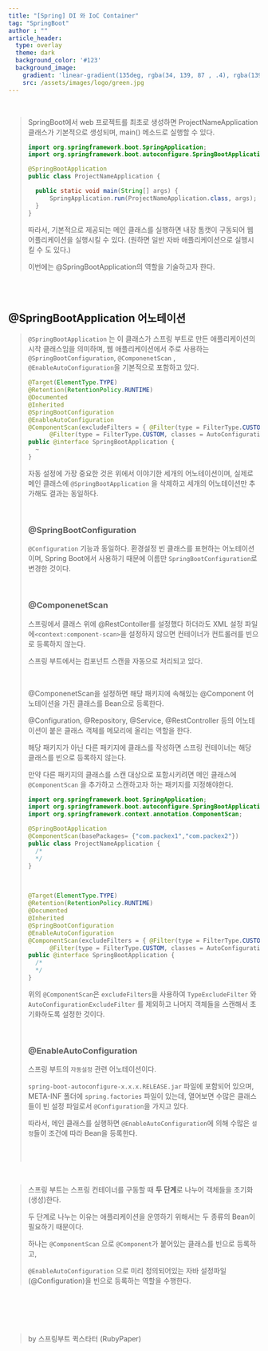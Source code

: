 ```yaml
---
title: "[Spring] DI 와 IoC Container"
tag: "SpringBoot"
author : ""
article_header:
  type: overlay
  theme: dark
  background_color: '#123'
  background_image:
    gradient: 'linear-gradient(135deg, rgba(34, 139, 87 , .4), rgba(139, 34, 139, .4))'
    src: /assets/images/logo/green.jpg
---
```

<br>

> SpringBoot에서 web 프로젝트를 최초로 생성하면 ProjectNameApplication 클래스가 기본적으로 생성되며, main() 메소드로 실행할 수 있다.
>
> ```java
> import org.springframework.boot.SpringApplication;
> import org.springframework.boot.autoconfigure.SpringBootApplication;
> 
> @SpringBootApplication
> public class ProjectNameApplication {
> 
> 	public static void main(String[] args) {
> 		SpringApplication.run(ProjectNameApplication.class, args);
> 	}
> }
> ```
>
> 따라서, 기본적으로 제공되는 메인 클래스를 실행하면 내장 톰캣이 구동되어 웹 어플리케이션을 실행시킬 수 있다. (원하면 일반 자바 애플리케이션으로 실행시킬 수 도 있다.)
>
> 이번에는 @SpringBootApplication의 역할을 기술하고자 한다.

<br>

<br>

## @SpringBootApplication 어노테이션

> `@SpringBootApplication` 는 이 클래스가 스프링 부트로 만든 애플리케이션의 시작 클래스임을 의미하며, 웹 애플리케이션에서 주로 사용하는 `@SpringBootConfiguration`, `@ComponenetScan` , `@EnableAutoConfiguration`을 기본적으로 포함하고 있다.
>
> ```java
> @Target(ElementType.TYPE)
> @Retention(RetentionPolicy.RUNTIME)
> @Documented
> @Inherited
> @SpringBootConfiguration
> @EnableAutoConfiguration
> @ComponentScan(excludeFilters = { @Filter(type = FilterType.CUSTOM, classes = TypeExcludeFilter.class),
> 		@Filter(type = FilterType.CUSTOM, classes = AutoConfigurationExcludeFilter.class) })
> public @interface SpringBootApplication {
> 	~
> }
> ```
>
> 자동 설정에 가장 중요한 것은 위에서 이야기한 세개의 어노테이션이며, 실제로 메인 클래스에 `@SpringBootApplication` 을 삭제하고 세개의 어노테이션만 추가해도 결과는 동일하다.
>
> <br>
>
> ### @SpringBootConfiguration
>
> `@Configuration` 기능과 동일하다. 환경설정 빈 클래스를 표현하는 어노테이션이며, Spring Boot에서 사용하기 때문에 이름만 `SpringBootConfiguration`로 변경한 것이다.
>
> <br>
>
> ### @ComponenetScan
>
> 스프링에서 클래스 위에 @RestContoller를 설정했다 하더라도 XML 설정 파일에`<context:component-scan>`을 설정하지 않으면 컨테이너가 컨트롤러를 빈으로 등록하지 않는다.
>
> 스프링 부트에서는 컴포넌트 스캔을 자동으로 처리되고 있다.
>
> <br>
>
> @ComponenetScan을 설정하면 해당 패키지에 속해있는 @Component 어노테이션을 가진 클래스를 Bean으로 등록한다.
>
> @Configuration, @Repository, @Service, @RestController 등의 어노테이션이 붙은 클래스 객체를 메모리에 올리는 역할을 한다.
>
> 해당 패키지가 아닌 다른 패키지에 클래스를 작성하면 스프링 컨테이너는 해당 클래스를 빈으로 등록하지 않는다.
>
> 만약 다른 패키지의 클래스를 스캔 대상으로 포함시키려면 메인 클래스에 `@ComponentScan` 을 추가하고 스캔하고자 하는 패키지를 지정해야한다.
>
> ```java
> import org.springframework.boot.SpringApplication;
> import org.springframework.boot.autoconfigure.SpringBootApplication;
> import org.springframework.context.annotation.ComponentScan;
> 
> @SpringBootApplication
> @ComponentScan(basePackages= {"com.packex1","com.packex2"})
> public class ProjectNameApplication {
> 	/*
> 	*/
> }
> ```
>
> <br>
>
> ```java
> @Target(ElementType.TYPE)
> @Retention(RetentionPolicy.RUNTIME)
> @Documented
> @Inherited
> @SpringBootConfiguration
> @EnableAutoConfiguration
> @ComponentScan(excludeFilters = { @Filter(type = FilterType.CUSTOM, classes = TypeExcludeFilter.class),
> 		@Filter(type = FilterType.CUSTOM, classes = AutoConfigurationExcludeFilter.class) })
> public @interface SpringBootApplication {
>   /*
>   */
> }
> 
> ```
>
> 위의 `@ComponentScan`은  `excludeFilters`을 사용하여  `TypeExcludeFilter` 와 `AutoConfigurationExcludeFilter` 를 제외하고 나머지 객체들을 스캔해서 초기화하도록 설정한 것이다.
>
> <br>
>
> ### @EnableAutoConfiguration
>
> 스프링 부트의 `자동설정` 관련 어노테이션이다.
>
> `spring-boot-autoconfigure-x.x.x.RELEASE.jar` 파일에 포함되어 있으며, META-INF 폴더에 `spring.factories` 파일이 있는데, 열어보면 수많은 클래스들이 빈 설정 파일로서 `@Configuration`을 가지고 있다.
>
> 따라서, 메인 클래스를 실행하면 `@EnableAutoConfiguration`에 의해 수많은 `설정`들이 조건에 따라 Bean을 등록한다.
>
> <br>
>
> <br>

<br>

> 스프링 부트는 스프링 컨테이너를 구동할 때 **두 단계**로 나누어 객체들을 초기화(생성)한다.
>
> 두 단계로 나누는 이유는 애플리케이션을 운영하기 위해서는 두 종류의 Bean이 필요하기 때문이다.
>
> 하나는 `@ComponentScan` 으로 `@Component`가 붙어있는 클래스를 빈으로 등록하고,
>
> `@EnableAutoConfiguration` 으로 미리 정의되어있는 자바 설정파일(@Configuration)을 빈으로 등록하는 역할을 수행한다.

<br>

<br>

<br>

<br>

> by 스프링부트 퀵스타터 (RubyPaper)